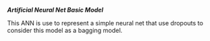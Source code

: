 ***Artificial Neural Net Basic Model***

This ANN is use to represent a simple neural net that use dropouts to consider this model as a bagging model.


